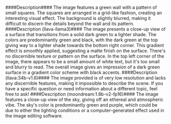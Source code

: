 ####Description####
The image features a green wall with a pattern of small squares. The squares are arranged in a grid-like fashion, creating an interesting visual effect. The background is slightly blurred, making it difficult to discern the details beyond the wall and its pattern.
####Description (llava-llama3)####
The image presents a close-up view of a surface that transitions from a solid dark green to a lighter shade. The colors are predominantly green and black, with the dark green at the top giving way to a lighter shade towards the bottom right corner. This gradient effect is smoothly applied, suggesting a matte finish on the surface. There's no discernible texture or pattern on the surface. In the top left corner of the image, there appears to be a small amount of white text, but it's too small and blurry to read. The overall image gives an impression of a dark green surface in a gradient color scheme with black accents.
####Description (llava:34b-v1.6)####
The image provided is of very low resolution and lacks any discernible features, making it impossible to describe the scene. If you have a specific question or need information about a different topic, feel free to ask!
####Description (moondream:1.8b-v2-fp16)####
The image features a close-up view of the sky, giving off an ethereal and atmospheric vibe. The sky's color is predominantly green and purple, which could be due to either the lighting conditions or a computer-generated effect used in the image editing software.
